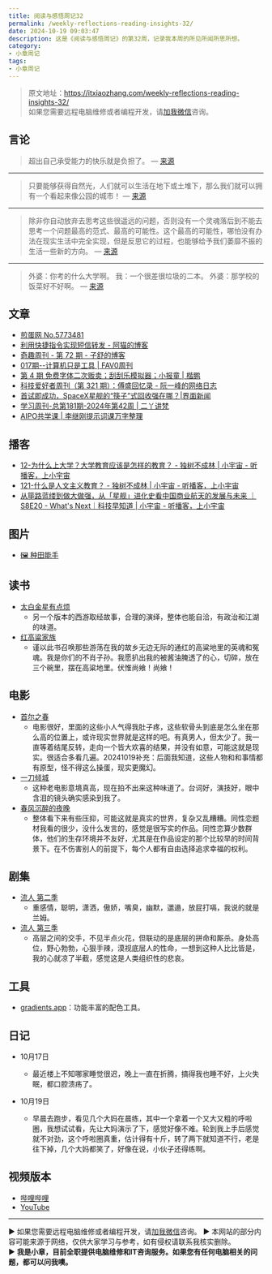```yaml
---
title: 阅读与感悟周记32
permalink: /weekly-reflections-reading-insights-32/
date: 2024-10-19 09:03:47
description: 这是《阅读与感悟周记》的第32周，记录我本周的所见所闻所思所想。
category:
- 小章周记
tags:
- 小章周记
---
```



> 原文地址：<https://itxiaozhang.com/weekly-reflections-reading-insights-32/>  
> 如果您需要远程电脑维修或者编程开发，请[加我微信](https://itxiaozhang.netlify.app/)咨询。 

## 言论

> 超出自己承受能力的快乐就是负担了。
— [来源](https://jandan.net/t/5774111)

---

> 只要能够获得自然光，人们就可以生活在地下或土堆下，那么我们就可以拥有一个看起来像公园的城市！
— [来源](https://news.ycombinator.com/item?id=41823811)

---

> 除非你自动放弃去思考这些很遥远的问题，否则没有一个灵魂落后到不能去思考一个问题最高的范式、最高的可能性。这个最高的可能性，哪怕没有办法在现实生活中完全实现，但是反思它的过程，也能够给予我们萎靡不振的生活一些新的方向。
— [来源](https://www.xiaoyuzhoufm.com/episode/6711a5bd0d2f24f289f16377)

---

> 外婆：你考的什么大学啊。
我：一个很差很垃圾的二本。
外婆：那学校的饭菜好不好啊。
— [来源](https://jandan.net/t/5774963)

## 文章

- [煎蛋网 No.5773481](https://jandan.net/t/5773481)
- [利用快捷指令实现短信转发 - 阿猫的博客](https://ameow.xyz/archives/sms-forwarding-with-apple-shortcuts)
- [奇趣周刊 - 第 72 期 - 子舒的博客](https://zishu.me/blog/weekly-72.html/)
- [017期--计算机只是工具 | FAV0周刊](https://fav0.com/posts/2024/017)
- [第 4 期 免费字体二次贩卖；刮刮乐模拟器；小报童 | 楷鹏](https://wukaipeng.com/weekly/4)
- [科技爱好者周刊（第 321 期）：傅盛回忆录 - 阮一峰的网络日志](https://www.ruanyifeng.com/blog/2024/10/weekly-issue-321.html)
- [首试即成功，SpaceX星舰的“筷子”式回收强在哪？|界面新闻](https://www.jiemian.com/article/11824869.html)
- [学习周刊-总第181期-2024年第42周 | 二丫讲梵](https://wiki.eryajf.net/pages/4abe84/)
- [AIPO共学课 | 李继刚提示词课万字整理](https://mp.weixin.qq.com/s/R8UbrixkKHXE4dnVt0VMvw)

## 播客

- [12-为什么上大学？大学教育应该是怎样的教育？ - 独树不成林 | 小宇宙 - 听播客，上小宇宙](https://www.xiaoyuzhoufm.com/episode/6556db5b0500be931cbbd4e1)
- [121-什么是人文主义教育？ - 独树不成林 | 小宇宙 - 听播客，上小宇宙](https://www.xiaoyuzhoufm.com/episode/6711a5bd0d2f24f289f16377)
- [从筚路蓝缕到做大做强，从「星舰」进化史看中国商业航天的发展与未来 ｜S8E20 - What's Next｜科技早知道 | 小宇宙 - 听播客，上小宇宙](https://www.xiaoyuzhoufm.com/episode/67111cacd9a875d5a9827c46)

## 图片

- [🖼 种田能手](https://jandan.net/t/5774864)

## 读书

- [太白金星有点烦](https://neodb.social/book/5TJTVlzTEWh0ppN8EC2uPc)
  - 另一个版本的西游取经故事，合理的演绎，整体也能自洽，有政治和江湖的味道。
- [红高粱家族](https://neodb.social/book/3yRGnQYC0xnJMMZz7bPLT6)
  - 谨以此书召唤那些游荡在我的故乡无边无际的通红的高粱地里的英魂和冤魂。我是你们的不肖子孙。我愿扒出我的被酱油腌透了的心，切碎，放在三个碗里，摆在高粱地里。伏惟尚飨！尚飨！

## 电影

- [首尔之春](https://neodb.social/movie/6rjVMh6bdr8u0LJBAKf8Td)
  - 电影很好，里面的这些小人气得我肚子疼，这些软骨头到底是怎么坐在那么高的位置上，或许现实世界就是这样的吧。有真男人，但太少了。我一直等着结尾反转，走向一个皆大欢喜的结果，并没有如意，可能这就是现实。很适合多看几遍。20241019补充：后面我知道，这些人物和和事情都有原型，怪不得这么操蛋，现实更魔幻。
- [一刀倾城](https://neodb.social/movie/2e2QJ3otHPvZjRC2m5fl4o)
  - 这种老电影意境真高，现在拍不出来这种味道了。台词好，演技好，眼中含泪的镜头确实感染到我了。
- [春风沉醉的夜晚](https://neodb.social/movie/0wuHeSHIeXLtezLCsssmnf)
  - 整体看下来有些压抑，可能这就是真实的世界，复杂又乱糟糟。同性恋题材我看的很少，没什么发言的，感觉是很写实的作品。同性恋算少数群体，他们的生存环境并不友好，尤其是在作品设定的那个比较早的时间背景下。在不伤害别人的前提下，每个人都有自由选择追求幸福的权利。

## 剧集

- [流人 第二季](https://neodb.social/tv/season/2Eqn7nsOKfduXHmcvFFLQP)
  - 重感情，聪明，潇洒，傲娇，嘴臭，幽默，邋遢，放屁打嗝，我说的就是兰姆。
- [流人 第三季](https://neodb.social/tv/season/3nfveBbMneBefgMBcWhZ3M)
  - 高层之间的交手，不见半点火花，但联动的是底层的拼命和厮杀。身处高位，野心勃勃，心狠手辣，漠视底层人的性命，一想到这种人比比皆是，我的心就凉了半截，感觉这是人类组织性的悲哀。

## 工具

- [gradients.app](https://gradients.app/)：功能丰富的配色工具。

## 日记

- 10月17日
  - 最近楼上不知哪家睡觉很迟，晚上一直在折腾，搞得我也睡不好，上火失眠，都口腔溃疡了。

- 10月19日
  - 早晨去跑步，看见几个大妈在晨练，其中一个拿着一个又大又粗的呼啦圈，我想试试看，先让大妈演示了下，感觉好像不难。轮到我上手后感觉就不对劲，这个呼啦圈真重，估计得有十斤，转了两下就知道不行，老是往下掉，几个大妈都笑了，好像在说，小伙子还得练啊。

## 视频版本

- [哔哩哔哩](https://www.bilibili.com/video/BV1xzCXYuEPq)
- [YouTube](https://youtu.be/xCPIJek40AI?si=PM2YGUNKUT1Lu8VH)

---
▶ 如果您需要远程电脑维修或者编程开发，请[加我微信](https://itxiaozhang.netlify.app/)咨询。 
▶ 本网站的部分内容可能来源于网络，仅供大家学习与参考，如有侵权请联系我核实删除。  
▶ **我是小章，目前全职提供电脑维修和IT咨询服务。如果您有任何电脑相关的问题，都可以问我噢。**  
